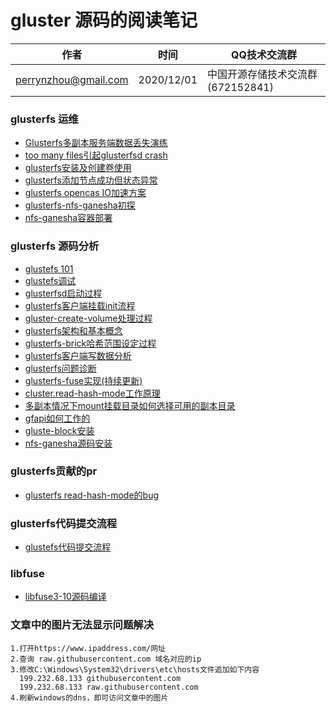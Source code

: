 #  gluster 源码的阅读笔记

| 作者 | 时间 |QQ技术交流群 |
| ------ | ------ |------ |
| perrynzhou@gmail.com |2020/12/01 |中国开源存储技术交流群(672152841) |






### glusterfs 运维

- [Glusterfs多副本服务端数据丢失演练](./document/glusterfs/Glusterfs多副本服务端数据丢失演练.md)
- [too many files引起glusterfsd crash](./document/glusterfs/glusterfsd出现crash的分析和总结.md)
- [glusterfs安装及创建卷使用](./document/glusterfs/glusterfs安装及创建卷使用.md)
- [glusterfs添加节点成功但状态异常](./document/glusterfs/glusterfs添加节点错误.md)
- [glusterfs opencas IO加速方案](./document/opencas/OpenCAS缓存加速方案.md)
- [glusterfs-nfs-ganesha初探](./document/glusterfs/2020-11-24-基于glusterfs的nfs-ganesha方案.md)
- [nfs-ganesha容器部署](./document/glusterfs/2020-12-01-nfs-ganesha容器部署.md)

### glusterfs 源码分析
- [glustefs 101](./document/glusterfs101-courses)
- [glustefs调试](./document/glusterfs/glusterfs调试.md)
- [glusterfsd启动过程](./document/glusterfs/glusterfsd启动过程.md)
- [glusterfs客户端挂载init流程](./document/glusterfs/glusterfs客户端挂载init流程.md)
- [gluster-create-volume处理过程](./document/glusterfs/gluster-create-volume处理过程.md)
- [glusterfs架构和基本概念](./document/glusterfs/glusterfs架构和基本概念.md)
- [glusterfs-brick哈希范围设定过程](./document/glusterfs/glusterfs-brick哈希范围设定过程.md)
- [glusterfs客户端写数据分析](./document/glusterfs/glusterfs客户端写数据分析.md)
- [glusterfs问题诊断](./document/glusterfs/glusterfs问题诊断.md)
- [glusterfs-fuse实现(持续更新)](./document/glusterfs/glusterfs-fuse实现.md)
- [cluster.read-hash-mode工作原理](./document/glusterfs/cluster.read-hash-mode工作原理.md)
- [多副本情况下mount挂载目录如何选择可用的副本目录](./document/glusterfs/多副本情况下mount挂载目录如何选择可用的副本目录.md)
- [gfapi如何工作的](./document/glusterfs/2020-11-04-gfapi如何工作的.md)
- [gluste-block安装](./document/glusterfs/gluste-block介绍.md) 
- [nfs-ganesha源码安装](./document/glusterfs/2020-12-20-nfs-ganesha源码安装.md)


### glusterfs贡献的pr

- [glusterfs read-hash-mode的bug](https://github.com/gluster/glusterfs/commit/268faabed00995537394c04ac168c018167fbe27)


### glusterfs代码提交流程
- [glustefs代码提交流程](./document/glusterfs/glusterfs代码提交流程.md)


### libfuse

- [libfuse3-10源码编译](./document/libfuse/2020-12-06-libfuse-3.10源码编译.md)

### 文章中的图片无法显示问题解决

```
1.打开https://www.ipaddress.com/网址
2.查询 raw.githubusercontent.com 域名对应的ip
3.修改C:\Windows\System32\drivers\etc\hosts文件追加如下内容
  199.232.68.133 githubusercontent.com
  199.232.68.133 raw.githubusercontent.com
4.刷新windows的dns，即可访问文章中的图片
```





